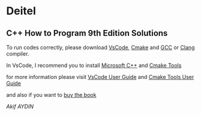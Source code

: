 # Deitel
## C++ How to Program 9th Edition Solutions


  To run codes correctly, please download [VsCode](https://code.visualstudio.com), [Cmake](https://cmake.org) and [GCC](https://gcc.gnu.org) or [Clang](https://clang.llvm.org) compiler.
  
  In VsCode, I recommend you to install [Microsoft C++](https://marketplace.visualstudio.com/items?itemName=ms-vscode.cpptools) and [Cmake Tools](https://marketplace.visualstudio.com/items?itemName=ms-vscode.cmake-tools)
 
 for more information please visit [VsCode User Guide](https://code.visualstudio.com/docs/languages/cpp) and [Cmake Tools User Guide](https://vector-of-bool.github.io/docs/vscode-cmake-tools/index.html)
 
 and also if you want to [buy the book](https://www.amazon.com/How-Program-10th-Paul-Deitel/dp/9332585733/ref=sr_1_1?dchild=1&keywords=Deitel+c%2B%2B&qid=1626117015&s=books&sr=1-1)

_Akif AYDIN_
